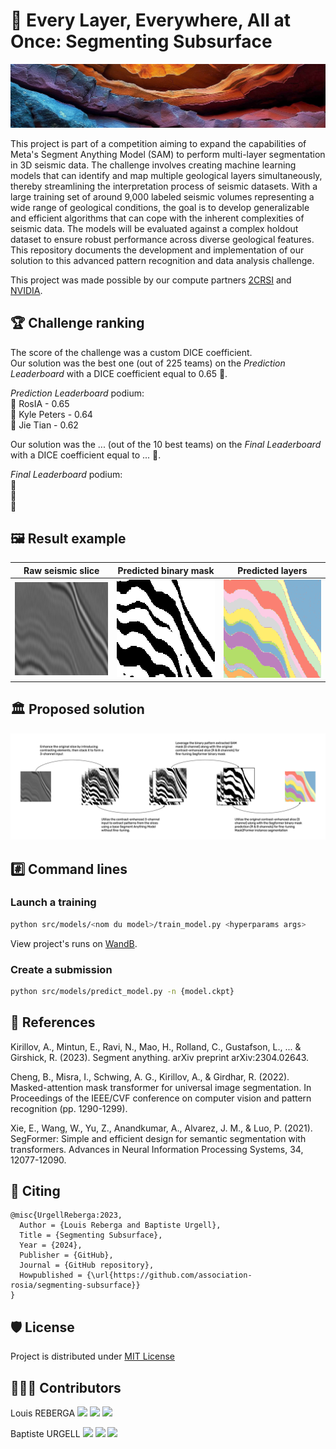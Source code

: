 # 🌋 Every Layer, Everywhere, All at Once: Segmenting Subsurface

<img src='assets/banner.png'>

This project is part of a competition aiming to expand the capabilities of Meta's Segment Anything Model (SAM) to perform multi-layer segmentation in 3D seismic data. The challenge involves creating machine learning models that can identify and map multiple geological layers simultaneously, thereby streamlining the interpretation process of seismic datasets. With a large training set of around 9,000 labeled seismic volumes representing a wide range of geological conditions, the goal is to develop generalizable and efficient algorithms that can cope with the inherent complexities of seismic data. The models will be evaluated against a complex holdout dataset to ensure robust performance across diverse geological features. This repository documents the development and implementation of our solution to this advanced pattern recognition and data analysis challenge.

This project was made possible by our compute partners [2CRSI](https://2crsi.com/)
and [NVIDIA](https://www.nvidia.com/).

## 🏆 Challenge ranking
The score of the challenge was a custom DICE coefficient.  
Our solution was the best one (out of 225 teams) on the *Prediction Leaderboard* with a DICE coefficient equal to 0.65 🎉.

*Prediction Leaderboard* podium:  
🥇 RosIA - 0.65  
🥈 Kyle Peters - 0.64  
🥉 Jie Tian - 0.62  

Our solution was the ... (out of the 10 best teams) on the *Final Leaderboard* with a DICE coefficient equal to ... 🎉.

*Final Leaderboard* podium:  
🥇  
🥈  
🥉  

## 🖼️ Result example

Raw seismic slice | Predicted binary mask | Predicted layers
:--------------------:|:--------------------:|:--------------------:|
![](assets/slices/raw.png) | ![](assets/slices/segfomer.png) | ![](assets/slices/mask2former.png)

## 🏛️ Proposed solution

<img src='assets/approach.png'>

## #️⃣ Command lines

### Launch a training

```bash
python src/models/<nom du model>/train_model.py <hyperparams args>
```

View project's runs on [WandB](https://wandb.ai/association-rosia/segmenting-subsurface/).

### Create a submission

```bash
python src/models/predict_model.py -n {model.ckpt}
```

## 🔬 References

Kirillov, A., Mintun, E., Ravi, N., Mao, H., Rolland, C., Gustafson, L., ... & Girshick, R. (2023). Segment anything.
arXiv preprint arXiv:2304.02643.

Cheng, B., Misra, I., Schwing, A. G., Kirillov, A., & Girdhar, R. (2022). Masked-attention mask transformer for
universal image segmentation. In Proceedings of the IEEE/CVF conference on computer vision and pattern recognition (pp.
1290-1299).

Xie, E., Wang, W., Yu, Z., Anandkumar, A., Alvarez, J. M., & Luo, P. (2021). SegFormer: Simple and efficient design for
semantic segmentation with transformers. Advances in Neural Information Processing Systems, 34, 12077-12090.

## 📝 Citing

```
@misc{UrgellReberga:2023,
  Author = {Louis Reberga and Baptiste Urgell},
  Title = {Segmenting Subsurface},
  Year = {2024},
  Publisher = {GitHub},
  Journal = {GitHub repository},
  Howpublished = {\url{https://github.com/association-rosia/segmenting-subsurface}}
}
```

## 🛡️ License

Project is distributed under [MIT License](https://github.com/association-rosia/segmenting-subsurface/blob/main/LICENSE)

## 👨🏻‍💻 Contributors

Louis
REBERGA <a href="https://twitter.com/rbrgAlou"><img src="https://abs.twimg.com/favicons/twitter.3.ico" width="18px"/></a> <a href="https://www.linkedin.com/in/louisreberga/"><img src="https://static.licdn.com/sc/h/akt4ae504epesldzj74dzred8" width="18px"/></a> <a href="louis.reberga@gmail.com"><img src="https://www.google.com/a/cpanel/aqsone.com/images/favicon.ico" width="18px"/></a>

Baptiste
URGELL <a href="https://twitter.com/Baptiste2108"><img src="https://abs.twimg.com/favicons/twitter.3.ico" width="18px"/></a> <a href="https://www.linkedin.com/in/baptiste-urgell/"><img src="https://static.licdn.com/sc/h/akt4ae504epesldzj74dzred8" width="18px"/></a> <a href="baptiste.u@gmail.com"><img src="https://www.google.com/a/cpanel/aqsone.com/images/favicon.ico" width="18px"/></a> 
